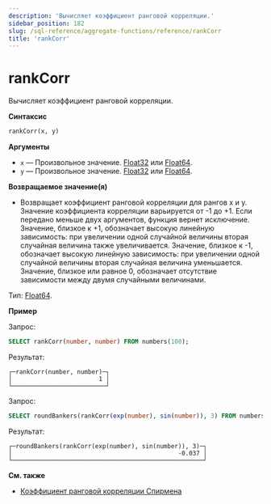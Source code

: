 ```yaml
---
description: 'Вычисляет коэффициент ранговой корреляции.'
sidebar_position: 182
slug: /sql-reference/aggregate-functions/reference/rankCorr
title: 'rankCorr'
---
```



# rankCorr

Вычисляет коэффициент ранговой корреляции.

**Синтаксис**

```sql
rankCorr(x, y)
```

**Аргументы**

- `x` — Произвольное значение. [Float32](/sql-reference/data-types/float) или [Float64](/sql-reference/data-types/float).
- `y` — Произвольное значение. [Float32](/sql-reference/data-types/float) или [Float64](/sql-reference/data-types/float).

**Возвращаемое значение(я)**

- Возвращает коэффициент ранговой корреляции для рангов x и y. Значение коэффициента корреляции варьируется от -1 до +1. Если передано меньше двух аргументов, функция вернет исключение. Значение, близкое к +1, обозначает высокую линейную зависимость: при увеличении одной случайной величины вторая случайная величина также увеличивается. Значение, близкое к -1, обозначает высокую линейную зависимость: при увеличении одной случайной величины вторая случайная величина уменьшается. Значение, близкое или равное 0, обозначает отсутствие зависимости между двумя случайными величинами.

Тип: [Float64](/sql-reference/data-types/float).

**Пример**

Запрос:

```sql
SELECT rankCorr(number, number) FROM numbers(100);
```

Результат:

```text
┌─rankCorr(number, number)─┐
│                        1 │
└──────────────────────────┘
```

Запрос:

```sql
SELECT roundBankers(rankCorr(exp(number), sin(number)), 3) FROM numbers(100);
```

Результат:

```text
┌─roundBankers(rankCorr(exp(number), sin(number)), 3)─┐
│                                              -0.037 │
└─────────────────────────────────────────────────────┘
```
**См. также**

- [Коэффициент ранговой корреляции Спирмена](https://en.wikipedia.org/wiki/Spearman%27s_rank_correlation_coefficient)
